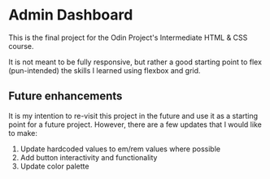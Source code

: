 # Admin Dashboard
This is the final project for the Odin Project's Intermediate HTML & CSS course.

It is not meant to be fully responsive, but rather a good starting point to flex (pun-intended) the skills I learned using flexbox and grid.

## Future enhancements

It is my intention to re-visit this project in the future and use it as a starting point for a future project. However, there are a few updates that I would like to make:

1. Update hardcoded values to em/rem values where possible
2. Add button interactivity and functionality
3. Update color palette
